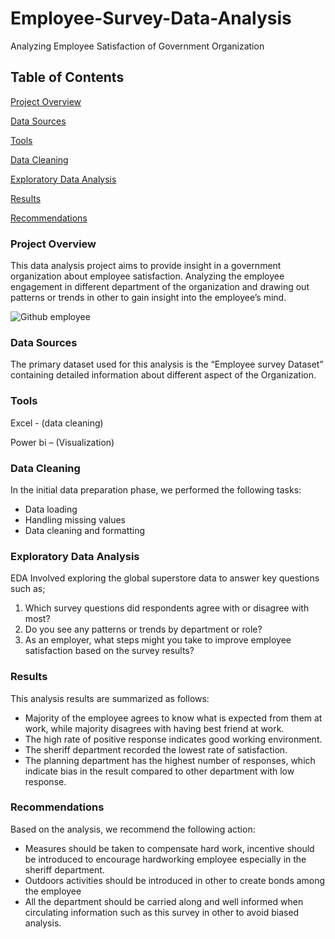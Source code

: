 # Employee-Survey-Data-Analysis
Analyzing Employee Satisfaction of Government Organization  

## Table of Contents

[Project Overview](#project-overview)

[Data Sources](#data-sources)

[Tools](#tools)

[Data Cleaning](#data-cleaning)

[Exploratory Data Analysis](#exploratory-data-analysis)

[Results](#results)

[Recommendations](#recommendations)


### Project Overview

This data analysis project aims to provide insight in a government organization about employee satisfaction. Analyzing the employee engagement in different department of the organization and drawing out patterns or trends in other to gain insight into the employee’s mind.

![Github employee](https://github.com/user-attachments/assets/19ab11e7-943c-4c1b-bbce-dc3b887187e5)

### Data Sources

The primary dataset used for this analysis is the “Employee survey Dataset” containing detailed information about different aspect of the Organization.

### Tools

Excel - (data cleaning)

Power bi – (Visualization)

### Data Cleaning

In the initial data preparation phase, we performed the following tasks:
- Data loading
- Handling missing values
- Data cleaning and formatting

### Exploratory Data Analysis

EDA Involved exploring the global superstore data to answer key questions such as;
1. Which survey questions did respondents agree with or disagree with most?
2. Do you see any patterns or trends by department or role?
3. As an employer, what steps might you take to improve employee satisfaction based on the survey results?

### Results
This analysis results are summarized as follows:
- Majority of the employee agrees to know what is expected from them at work, while majority disagrees with having best friend at work.
- The high rate of positive response indicates good working environment.
- The sheriff department recorded the lowest rate of satisfaction.
- The planning department has the highest number of responses, which indicate bias in the result compared to other department with low response.

### Recommendations

Based on the analysis, we recommend the following action:
- Measures should be taken to compensate hard work, incentive should be introduced to encourage hardworking employee especially in the sheriff department.
- Outdoors activities should be introduced in other to create bonds among the employee
- All the department should be carried along and well informed when circulating information such as this survey in other to avoid biased analysis.




